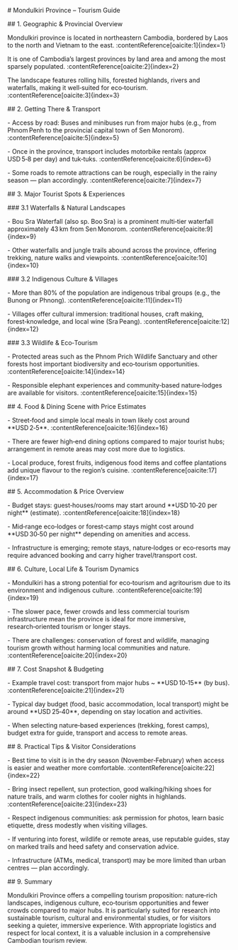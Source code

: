 \# Mondulkiri Province – Tourism Guide



\## 1. Geographic \& Provincial Overview  

Mondulkiri province is located in northeastern Cambodia, bordered by Laos to the north and Vietnam to the east. :contentReference\[oaicite:1]{index=1}  

It is one of Cambodia’s largest provinces by land area and among the most sparsely populated. :contentReference\[oaicite:2]{index=2}  

The landscape features rolling hills, forested highlands, rivers and waterfalls, making it well‑suited for eco‑tourism. :contentReference\[oaicite:3]{index=3}  



\## 2. Getting There \& Transport  

\- Access by road: Buses and minibuses run from major hubs (e.g., from Phnom Penh to the provincial capital town of Sen Monorom). :contentReference\[oaicite:5]{index=5}  

\- Once in the province, transport includes motorbike rentals (approx USD 5‑8 per day) and tuk‑tuks. :contentReference\[oaicite:6]{index=6}  

\- Some roads to remote attractions can be rough, especially in the rainy season — plan accordingly. :contentReference\[oaicite:7]{index=7}  



\## 3. Major Tourist Spots \& Experiences  

\### 3.1 Waterfalls \& Natural Landscapes  

\- Bou Sra Waterfall (also sp. Boo Sra) is a prominent multi‑tier waterfall approximately 43 km from Sen Monorom. :contentReference\[oaicite:9]{index=9}  

\- Other waterfalls and jungle trails abound across the province, offering trekking, nature walks and viewpoints. :contentReference\[oaicite:10]{index=10}  



\### 3.2 Indigenous Culture \& Villages  

\- More than 80% of the population are indigenous tribal groups (e.g., the Bunong or Phnong). :contentReference\[oaicite:11]{index=11}  

\- Villages offer cultural immersion: traditional houses, craft making, forest‑knowledge, and local wine (Sra Peang). :contentReference\[oaicite:12]{index=12}  



\### 3.3 Wildlife \& Eco‑Tourism  

\- Protected areas such as the Phnom Prich Wildlife Sanctuary and other forests host important biodiversity and eco‑tourism opportunities. :contentReference\[oaicite:14]{index=14}  

\- Responsible elephant experiences and community‑based nature‑lodges are available for visitors. :contentReference\[oaicite:15]{index=15}  



\## 4. Food \& Dining Scene with Price Estimates  

\- Street‑food and simple local meals in town likely cost around \*\*USD 2‑5\*\*. :contentReference\[oaicite:16]{index=16}  

\- There are fewer high‑end dining options compared to major tourist hubs; arrangement in remote areas may cost more due to logistics.  

\- Local produce, forest fruits, indigenous food items and coffee plantations add unique flavour to the region’s cuisine. :contentReference\[oaicite:17]{index=17}  



\## 5. Accommodation \& Price Overview  

\- Budget stays: guest‑houses/rooms may start around \*\*USD 10‑20 per night\*\* (estimate). :contentReference\[oaicite:18]{index=18}  

\- Mid‑range eco‑lodges or forest‑camp stays might cost around \*\*USD 30‑50 per night\*\* depending on amenities and access.  

\- Infrastructure is emerging; remote stays, nature‑lodges or eco‑resorts may require advanced booking and carry higher travel/transport cost.  



\## 6. Culture, Local Life \& Tourism Dynamics  

\- Mondulkiri has a strong potential for eco‑tourism and agritourism due to its environment and indigenous culture. :contentReference\[oaicite:19]{index=19}  

\- The slower pace, fewer crowds and less commercial tourism infrastructure mean the province is ideal for more immersive, research‑oriented tourism or longer stays.  

\- There are challenges: conservation of forest and wildlife, managing tourism growth without harming local communities and nature. :contentReference\[oaicite:20]{index=20}  



\## 7. Cost Snapshot \& Budgeting  

\- Example travel cost: transport from major hubs ~ \*\*USD 10‑15\*\* (by bus). :contentReference\[oaicite:21]{index=21}  

\- Typical day budget (food, basic accommodation, local transport) might be around \*\*USD 25‑40\*\*, depending on stay location and activities.  

\- When selecting nature‑based experiences (trekking, forest camps), budget extra for guide, transport and access to remote areas.  



\## 8. Practical Tips \& Visitor Considerations  

\- Best time to visit is in the dry season (November‑February) when access is easier and weather more comfortable. :contentReference\[oaicite:22]{index=22}  

\- Bring insect repellent, sun protection, good walking/hiking shoes for nature trails, and warm clothes for cooler nights in highlands. :contentReference\[oaicite:23]{index=23}  

\- Respect indigenous communities: ask permission for photos, learn basic etiquette, dress modestly when visiting villages.  

\- If venturing into forest, wildlife or remote areas, use reputable guides, stay on marked trails and heed safety and conservation advice.  

\- Infrastructure (ATMs, medical, transport) may be more limited than urban centres — plan accordingly.  



\## 9. Summary  

Mondulkiri Province offers a compelling tourism proposition: nature‑rich landscapes, indigenous culture, eco‑tourism opportunities and fewer crowds compared to major hubs. It is particularly suited for research into sustainable tourism, cultural and environmental studies, or for visitors seeking a quieter, immersive experience. With appropriate logistics and respect for local context, it is a valuable inclusion in a comprehensive Cambodian tourism review.  



